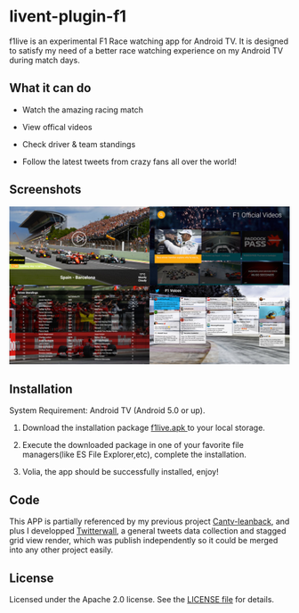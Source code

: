 # livent-plugin-f1

f1live is an experimental F1 Race watching app for Android TV. It is designed to satisfy my need of a better race watching experience on my Android TV during match days. 


## What it can do

+ Watch the amazing racing match

+ View offical videos

+ Check driver & team standings

+ Follow the latest tweets from crazy fans all over the world!


## Screenshots

[![Screenshot](screenshot.jpg)](https://github.com/q1yh/f1live-leanback/raw/master/screenshot.jpg)


## Installation

System Requirement: Android TV (Android 5.0 or up).

1. Download the installation package [f1live.apk ](https://github.com/q1yh/f1live-leanback/raw/master/f1live-dist.apk) to your local storage.

2. Execute the downloaded package in one of your favorite file managers(like ES File Explorer,etc), complete the installation.

3. Volia, the app should be successfully installed, enjoy! 


## Code

This APP is partially referenced by my previous project [Cantv-leanback](https://github.com/q1yh/cantv-leanback/), and plus I developped [Twitterwall](https://github.com/q1yh/twitterwall/), a general tweets data collection and stagged grid view render, which was publish independently so it could be merged into any other project easily.


## License

Licensed under the Apache 2.0 license. See the [LICENSE file][license] for details.

[license]: LICENSE

